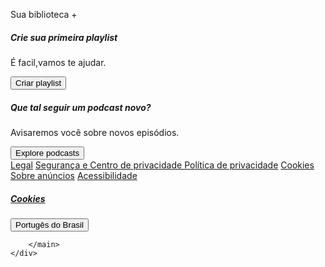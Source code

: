 <!DOCTYPE html>
<html lang="pt-br">
<head>
    <meta charset="UTF-8">
    <script src="https://kit.fontawesome.com/1808ef0222.js" crossorigin="anonymous"></script>
    <title>Spotify</title>
</head>
<body>
    <div class="container"> 
        <nav>
            <div class ="logo">
                <i class="fa-brands fa-spotify"></i>
            </div>
            <div class ="nav-library">
                <i class="fa-solid fa-chart-simple fa-flip-horizontal" style="color: #cececf;"></i>
                <p>Sua biblioteca +</p>
            </div>
            <div class="nav-playlist">
                <h5>Crie sua primeira playlist</h5>
                <p>É facil,vamos te ajudar.</p>
                <button>Criar playlist</button>
            </div>
            <div class="nav-podcast">
                <h5>Que tal seguir um podcast novo?</h5>
                <p>Avisaremos você sobre novos episódios.</p>
                <button>Explore podcasts</button>
            </div>
            <div class="nav-footer"> 
                <a href="#">Legal</a>
                <a href="#">Segurança e Centro de privacidade </a>
                <a href="#">Política de privacidade</a>
                <a href="#">Cookies</a>
                <a href="#">Sobre anúncios</a>
                <a href="#">Acessibilidade</a>
              <h5><a href="#">Cookies</a></h5>
            </div>
            <button class="nav-language-button">
                <i class="fa-light fa-globe" style="color: #ffffff;"></i>
                Portugês do Brasil
            </button>
        </nav>
        <main>

        </main>
    </div>
    
</body>
</html>
